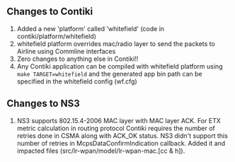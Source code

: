 ## Changes to Contiki
1. Added a new 'platform' called 'whitefield' (code in contiki/platform/whitefield)
2. whitefield platform overrides mac/radio layer to send the packets to Airline using Commline interfaces
3. Zero changes to anything else in Contiki!!
4. Any Contiki application can be compiled with whitefield platform using `make TARGET=whitefield` and
the generated app bin path can be specified in the whitefield config (wf.cfg)

## Changes to NS3
1. NS3 supports 802.15.4-2006 MAC layer with MAC layer ACK. 
For ETX metric calculation in routing protocol Contiki requires the number of retries done in CSMA along with ACK_OK status. NS3 didn't support this number of retries in McpsDataConfirmIndication callback. Added it and impacted files (src/lr-wpan/model/lr-wpan-mac.[cc & h]).


